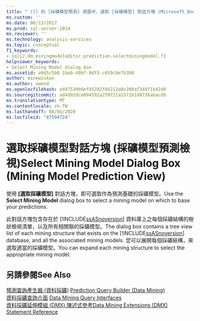 ```yaml
---
title: " ([) 的 [採礦模型預測] 視圖中，選取 [採礦模型] 對話方塊 |Microsoft Docs"
ms.custom: ''
ms.date: 06/13/2017
ms.prod: sql-server-2014
ms.reviewer: ''
ms.technology: analysis-services
ms.topic: conceptual
f1_keywords:
- sql12.dm.miningmodeleditor.prediction.selectminingmodel.f1
helpviewer_keywords:
- Select Mining Model dialog box
ms.assetid: a9d5c5b0-1beb-49bf-8df5-c659c8e7b390
author: minewiskan
ms.author: owend
ms.openlocfilehash: e4075309defb5282f04212a0c200af340f1b4240
ms.sourcegitcommit: ad4d92dce894592a259721a1571b1d8736abacdb
ms.translationtype: MT
ms.contentlocale: zh-TW
ms.lasthandoff: 08/04/2020
ms.locfileid: "87594724"
---
```

# <a name="select-mining-model-dialog-box-mining-model-prediction-view"></a><span data-ttu-id="9e9f2-102">選取採礦模型對話方塊 (採礦模型預測檢視)</span><span class="sxs-lookup"><span data-stu-id="9e9f2-102">Select Mining Model Dialog Box (Mining Model Prediction View)</span></span>
  <span data-ttu-id="9e9f2-103">使用 **[選取採礦模型]** 對話方塊，即可選取作為預測基礎的採礦模型。</span><span class="sxs-lookup"><span data-stu-id="9e9f2-103">Use the **Select Mining Model** dialog box to select a mining model on which to base your predictions.</span></span>  
  
 <span data-ttu-id="9e9f2-104">此對話方塊包含存在於 [!INCLUDE[ssASnoversion](../includes/ssasnoversion-md.md)] 資料庫上之每個採礦結構的樹狀檢視清單，以及所有相關聯的採礦模型。</span><span class="sxs-lookup"><span data-stu-id="9e9f2-104">The dialog box contains a tree view list of each mining structure that exists on the [!INCLUDE[ssASnoversion](../includes/ssasnoversion-md.md)] database, and all the associated mining models.</span></span> <span data-ttu-id="9e9f2-105">您可以展開每個採礦結構，來選取適當的採礦模型。</span><span class="sxs-lookup"><span data-stu-id="9e9f2-105">You can expand each mining structure to select the appropriate mining model.</span></span>  
  
## <a name="see-also"></a><span data-ttu-id="9e9f2-106">另請參閱</span><span class="sxs-lookup"><span data-stu-id="9e9f2-106">See Also</span></span>  
 <span data-ttu-id="9e9f2-107">[預測查詢產生器 &#40;資料採礦&#41;](prediction-query-builder-data-mining.md) </span><span class="sxs-lookup"><span data-stu-id="9e9f2-107">[Prediction Query Builder &#40;Data Mining&#41;](prediction-query-builder-data-mining.md) </span></span>  
 <span data-ttu-id="9e9f2-108">[資料採礦查詢介面](data-mining/data-mining-query-tools.md) </span><span class="sxs-lookup"><span data-stu-id="9e9f2-108">[Data Mining Query Interfaces](data-mining/data-mining-query-tools.md) </span></span>  
 [<span data-ttu-id="9e9f2-109">資料採礦延伸模組 &#40;DMX&#41; 陳述式參考</span><span class="sxs-lookup"><span data-stu-id="9e9f2-109">Data Mining Extensions &#40;DMX&#41; Statement Reference</span></span>](/sql/dmx/data-mining-extensions-dmx-statements)  
  
  
